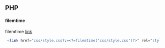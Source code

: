 ## PHP

#### filemtime
filemtime [link](https://www.php.net/manual/en/function.filemtime.php)

```php
 <link href="css/style.css?v=<?=filemtime('css/style.css')?>" rel="stylesheet">

```

